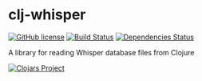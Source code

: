 # clj-whisper

[![GitHub license](https://img.shields.io/badge/license-MIT-blue.svg)](https://raw.githubusercontent.com/cybem/clj-whisper/master/LICENSE)
[![Build Status](https://travis-ci.org/cybem/clj-whisper.svg?branch=master)](https://travis-ci.org/cybem/clj-whisper)
[![Dependencies Status](http://jarkeeper.com/cybem/clj-whisper/status.svg)](http://jarkeeper.com/cybem/clj-whisper)

A library for reading Whisper database files from Clojure

[![Clojars Project](http://clojars.org/clj-whisper/latest-version.svg)](http://clojars.org/clj-whisper)
